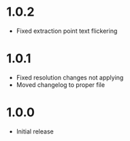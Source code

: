 # 1.0.2
- Fixed extraction point text flickering

# 1.0.1
- Fixed resolution changes not applying
- Moved changelog to proper file

# 1.0.0
- Initial release
